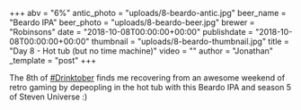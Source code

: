 +++
abv = "6%"
antic_photo = "uploads/8-beardo-antic.jpg"
beer_name = "Beardo IPA"
beer_photo = "uploads/8-beardo-beer.jpg"
brewer = "Robinsons"
date = "2018-10-08T00:00:00+00:00"
publishdate = "2018-10-08T00:00:00+00:00"
thumbnail = "uploads/8-beardo-thumbnail.jpg"
title = "Day 8 - Hot tub (but no time machine)"
video = ""
author = "Jonathan"
_template = "post"
+++

The 8th of [#Drinktober](https://www.facebook.com/hashtag/drinktober?source=feed_text&epa=HASHTAG) finds me recovering from an awesome weekend of retro gaming by depeopling in the hot tub with this Beardo IPA and season 5 of Steven Universe :)
